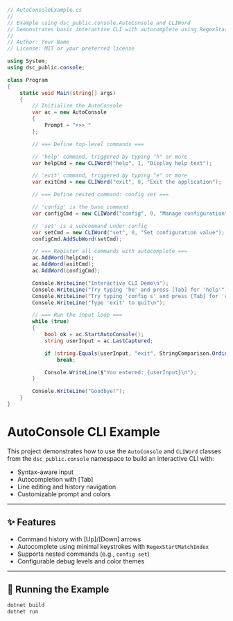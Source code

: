 ```c#
// AutoConsoleExample.cs
//
// Example using dsc_public.console.AutoConsole and CLIWord
// Demonstrates basic interactive CLI with autocomplete using RegexStartMatchIndex
//
// Author: Your Name
// License: MIT or your preferred license

using System;
using dsc_public.console;

class Program
{
    static void Main(string[] args)
    {
        // Initialize the AutoConsole
        var ac = new AutoConsole
        {
            Prompt = ">>> "
        };

        // === Define top-level commands ===

        // 'help' command, triggered by typing "h" or more
        var helpCmd = new CLIWord("help", 1, "Display help text");

        // 'exit' command, triggered by typing "e" or more
        var exitCmd = new CLIWord("exit", 0, "Exit the application");

        // === Define nested command: config set ===

        // 'config' is the base command
        var configCmd = new CLIWord("config", 0, "Manage configuration");

        // 'set' is a subcommand under config
        var setCmd = new CLIWord("set", 0, "Set configuration value");
        configCmd.AddSubWord(setCmd);

        // === Register all commands with autocomplete ===
        ac.AddWord(helpCmd);
        ac.AddWord(exitCmd);
        ac.AddWord(configCmd);

        Console.WriteLine("Interactive CLI Demo\n");
        Console.WriteLine("Try typing 'he' and press [Tab] for 'help'");
        Console.WriteLine("Try typing 'config s' and press [Tab] for 'config set'");
        Console.WriteLine("Type 'exit' to quit\n");

        // === Run the input loop ===
        while (true)
        {
            bool ok = ac.StartAutoConsole();
            string userInput = ac.LastCaptured;

            if (string.Equals(userInput, "exit", StringComparison.OrdinalIgnoreCase))
                break;

            Console.WriteLine($"You entered: {userInput}\n");
        }

        Console.WriteLine("Goodbye!");
    }
}
```
# AutoConsole CLI Example

This project demonstrates how to use the `AutoConsole` and `CLIWord` classes from the `dsc_public.console` namespace to build an interactive CLI with:

- Syntax-aware input
- Autocompletion with [Tab]
- Line editing and history navigation
- Customizable prompt and colors

---

## ✨ Features

- Command history with [Up]/[Down] arrows
- Autocomplete using minimal keystrokes with `RegexStartMatchIndex`
- Supports nested commands (e.g., `config set`)
- Configurable debug levels and color themes

---

## 🚀 Running the Example

```bash
dotnet build
dotnet run
